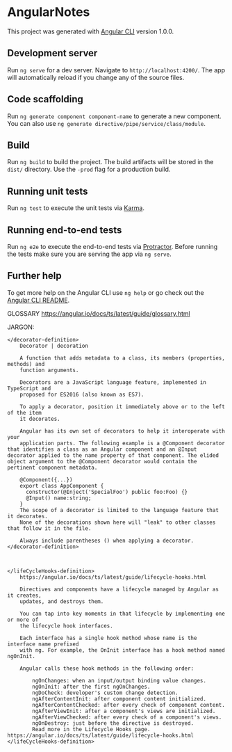 # AngularNotes

This project was generated with [Angular CLI](https://github.com/angular/angular-cli) version 1.0.0.

## Development server

Run `ng serve` for a dev server. Navigate to `http://localhost:4200/`. The app will automatically reload if you change any of the source files.

## Code scaffolding

Run `ng generate component component-name` to generate a new component. You can also use `ng generate directive/pipe/service/class/module`.

## Build

Run `ng build` to build the project. The build artifacts will be stored in the `dist/` directory. Use the `-prod` flag for a production build.

## Running unit tests

Run `ng test` to execute the unit tests via [Karma](https://karma-runner.github.io).

## Running end-to-end tests

Run `ng e2e` to execute the end-to-end tests via [Protractor](http://www.protractortest.org/).
Before running the tests make sure you are serving the app via `ng serve`.

## Further help

To get more help on the Angular CLI use `ng help` or go check out the [Angular CLI README](https://github.com/angular/angular-cli/blob/master/README.md).


GLOSSARY https://angular.io/docs/ts/latest/guide/glossary.html

JARGON:

    </decorator-definition>
        Decorator | decoration

        A function that adds metadata to a class, its members (properties, methods) and 
        function arguments.

        Decorators are a JavaScript language feature, implemented in TypeScript and 
        proposed for ES2016 (also known as ES7).

        To apply a decorator, position it immediately above or to the left of the item 
        it decorates.

        Angular has its own set of decorators to help it interoperate with your 
        application parts. The following example is a @Component decorator that identifies a class as an Angular component and an @Input decorator applied to the name property of that component. The elided object argument to the @Component decorator would contain the pertinent component metadata.

        @Component({...})
        export class AppComponent {
          constructor(@Inject('SpecialFoo') public foo:Foo) {}
          @Input() name:string;
        }
        The scope of a decorator is limited to the language feature that it decorates. 
        None of the decorations shown here will "leak" to other classes that follow it in the file.

        Always include parentheses () when applying a decorator.
    </decorator-definition>



    </lifeCycleHooks-definition> 
        https://angular.io/docs/ts/latest/guide/lifecycle-hooks.html

        Directives and components have a lifecycle managed by Angular as it creates, 
        updates, and destroys them.

        You can tap into key moments in that lifecycle by implementing one or more of 
        the lifecycle hook interfaces.

        Each interface has a single hook method whose name is the interface name prefixed 
        with ng. For example, the OnInit interface has a hook method named ngOnInit.

        Angular calls these hook methods in the following order:

            ngOnChanges: when an input/output binding value changes.
            ngOnInit: after the first ngOnChanges.
            ngDoCheck: developer's custom change detection.
            ngAfterContentInit: after component content initialized.
            ngAfterContentChecked: after every check of component content.
            ngAfterViewInit: after a component's views are initialized.
            ngAfterViewChecked: after every check of a component's views.
            ngOnDestroy: just before the directive is destroyed.
            Read more in the Lifecycle Hooks page. https://angular.io/docs/ts/latest/guide/lifecycle-hooks.html
    </lifeCycleHooks-definition>